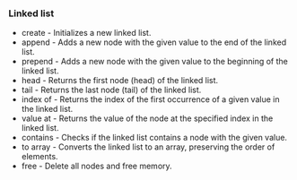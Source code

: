 ### Linked list

- create - Initializes a new linked list.
- append - Adds a new node with the given value to the end of the linked list.
- prepend - Adds a new node with the given value to the beginning of the linked list.
- head - Returns the first node (head) of the linked list.
- tail - Returns the last node (tail) of the linked list.
- index of - Returns the index of the first occurrence of a given value in the linked list.
- value at - Returns the value of the node at the specified index in the linked list.
- contains - Checks if the linked list contains a node with the given value.
- to array - Converts the linked list to an array, preserving the order of elements.
- free - Delete all nodes and free memory.
